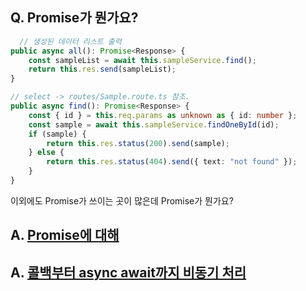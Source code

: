## Q. Promise가 뭔가요?
```typescript
  // 생성된 데이터 리스트 출력
public async all(): Promise<Response> {
    const sampleList = await this.sampleService.find();
    return this.res.send(sampleList);
}

// select -> routes/Sample.route.ts 참조.
public async find(): Promise<Response> {
    const { id } = this.req.params as unknown as { id: number };
    const sample = await this.sampleService.findOneById(id);
    if (sample) {
        return this.res.status(200).send(sample);
    } else {
        return this.res.status(404).send({ text: "not found" });
    }
}
```
이외에도 Promise가 쓰이는 곳이 많은데 Promise가 뭔가요?

## A. [Promise에 대해](https://joshua1988.github.io/web-development/javascript/promise-for-beginners/)
## A. [콜백부터 async await까지 비동기 처리](https://velog.io/@ashnamuh/%EC%9E%90%EB%B0%94%EC%8A%A4%ED%81%AC%EB%A6%BD%ED%8A%B8-%EC%BD%9C%EB%B0%B1%EB%B6%80%ED%84%B0-async-await%EA%B9%8C%EC%A7%80-%EB%B9%84%EB%8F%99%EA%B8%B0-%EC%B2%98%EB%A6%A)
